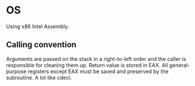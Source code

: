 # OS
Using x86 Intel Assembly.

## Calling convention
Arguments are passed on the stack in a right-to-left order and the caller
is responsible for cleaning them up. Return value is stored in EAX. All
general-purpose registers except EAX must be saved and preserved by the subroutine.
A lot like cdecl.
